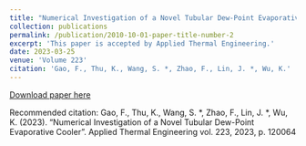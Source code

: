 ```yaml
---
title: "Numerical Investigation of a Novel Tubular Dew-Point Evaporative Cooler"
collection: publications
permalink: /publication/2010-10-01-paper-title-number-2
excerpt: 'This paper is accepted by Applied Thermal Engineering.'
date: 2023-03-25
venue: 'Volume 223'
citation: 'Gao, F., Thu, K., Wang, S. *, Zhao, F., Lin, J. *, Wu, K.'
---
```


[Download paper here](https://www.sciencedirect.com/science/article/pii/S1359431123000935?via%3Dihub)

Recommended citation: Gao, F., Thu, K., Wang, S. *, Zhao, F., Lin, J. *, Wu, K. (2023). “Numerical Investigation of a Novel Tubular Dew-Point Evaporative Cooler”. Applied Thermal Engineering vol. 223, 2023, p. 120064 
